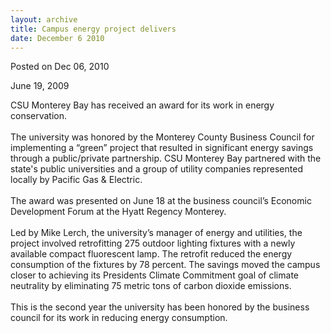 ```yaml
---
layout: archive
title: Campus energy project delivers
date: December 6 2010
---
```





<span class="date">Posted on Dec 06, 2010    </span>
<p>June 19, 2009</p>
<p>CSU Monterey Bay has received an award for its work in energy
conservation.<br>
&#xA0;<br>
The university was honored by the Monterey County Business Council
for implementing a &#x201C;green&#x201D; project that resulted in significant
energy savings through a public/private partnership. CSU Monterey
Bay partnered with the state&apos;s public universities and a group of
utility companies represented locally by Pacific Gas &amp;
Electric.<br>
<br>
The award was presented on June 18 at the business council&#x2019;s
Economic Development Forum at the Hyatt Regency Monterey.<br>
&#xA0;<br>
Led by Mike Lerch, the university&#x2019;s manager of energy and
utilities, the project involved retrofitting 275 outdoor lighting
fixtures with a newly available compact fluorescent lamp. The
retrofit reduced the energy consumption of the fixtures by 78
percent. The savings moved the campus closer to achieving its
Presidents Climate Commitment goal of climate neutrality by
eliminating 75 metric tons of carbon dioxide emissions.<br>
&#xA0;<br>
This is the second year the university has been honored by the
business council for its work in reducing energy consumption.<br>
<br>
&#xA0;</br></br></br></br></br></br></br></br></br></br></p>





